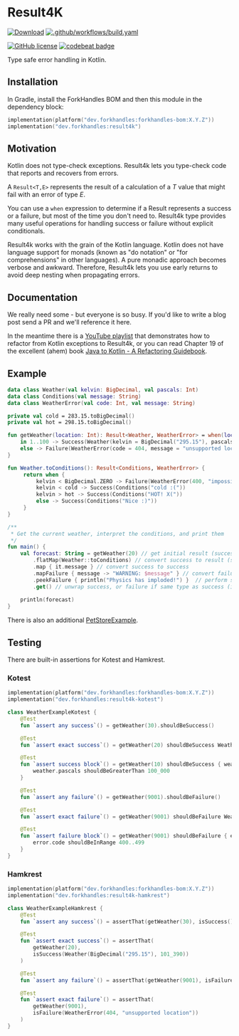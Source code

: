 # Result4K

<a href="https://mvnrepository.com/artifact/dev.forkhandles"><img alt="Download" src="https://img.shields.io/maven-central/v/dev.forkhandles/forkhandles-bom"></a>
[![.github/workflows/build.yaml](https://github.com/fork-handles/forkhandles/actions/workflows/build.yaml/badge.svg)](https://github.com/fork-handles/forkhandles/actions/workflows/build.yaml)

<a href="http//www.apache.org/licenses/LICENSE-2.0"><img alt="GitHub license" src="https://img.shields.io/badge/license-Apache%20License%202.0-blue.svg?style=flat"></a>
<a href="https://codebeat.co/projects/github-com-fork-handles-forkhandles-trunk"><img alt="codebeat badge" src="https://codebeat.co/badges/5b369ed4-af27-46f4-ad9c-a307d900617e"></a>

Type safe error handling in Kotlin.

## Installation
In Gradle, install the ForkHandles BOM and then this module in the dependency block:

```kotlin
implementation(platform("dev.forkhandles:forkhandles-bom:X.Y.Z"))
implementation("dev.forkhandles:result4k")
```

## Motivation

Kotlin does not type-check exceptions.  Result4k lets you type-check code that reports and recovers from errors.

A `Result<T,E>` represents the result of a calculation of a _T_ value that might fail with an error of type _E_.

You can use a `when` expression to determine if a Result represents a success or a failure, but most of the time you don't need to.  Result4k type provides many useful operations for handling success or failure without explicit conditionals.

Result4k works with the grain of the Kotlin language. Kotlin does not have language support for monads (known as "do notation" or "for comprehensions" in other languages). A pure monadic approach becomes verbose and awkward.  Therefore, Result4k lets you use early returns to avoid deep nesting when propagating errors.

## Documentation

We really need some - but everyone is so busy. If you'd like to write a blog post send a PR and we'll reference it here.

In the meantime there is a [YouTube playlist](https://youtube.com/playlist?list=PL1ssMPpyqochiZj41oLAtvht4ScUurHJH) that demonstrates how to refactor from Kotlin exceptions to Result4k, or you can read Chapter 19 of the excellent (ahem) book [Java to Kotlin - A Refactoring Guidebook](https://java-to-kotlin.dev/).

## Example

```kotlin
data class Weather(val kelvin: BigDecimal, val pascals: Int)
data class Conditions(val message: String)
data class WeatherError(val code: Int, val message: String)

private val cold = 283.15.toBigDecimal()
private val hot = 298.15.toBigDecimal()

fun getWeather(location: Int): Result<Weather, WeatherError> = when(location) {
    in 1..100 -> Success(Weather(kelvin = BigDecimal("295.15"), pascals = 101_390))
    else -> Failure(WeatherError(code = 404, message = "unsupported location"))
}

fun Weather.toConditions(): Result<Conditions, WeatherError> {
     return when {
         kelvin < BigDecimal.ZERO -> Failure(WeatherError(400, "impossible!"))
         kelvin < cold -> Success(Conditions("cold :("))
         kelvin > hot -> Success(Conditions("HOT! X("))
         else -> Success(Conditions("Nice :)"))
     }
}

/**
 * Get the current weather, interpret the conditions, and print them
 */
fun main() {
    val forecast: String = getWeather(20) // get initial result (success or failure)
        .flatMap(Weather::toConditions) // convert success to result (success or failure)
        .map { it.message } // convert success to success
        .mapFailure { message -> "WARNING: $message" } // convert failure to failure
        .peekFailure { println("Physics has imploded!") }  // perform side-effect if failure
        .get() // unwrap success, or failure if same type as success (in this case, String)
    
    println(forecast) 
}
```

There is also an additional [PetStoreExample](core/src/test/kotlin/dev/forkhandles/result4k/petStoreExample.kt).

## Testing

There are built-in assertions for Kotest and Hamkrest.

### Kotest

```kotlin
implementation(platform("dev.forkhandles:forkhandles-bom:X.Y.Z"))
implementation("dev.forkhandles:result4k-kotest")
```

```kotlin
class WeatherExampleKotest {
    @Test
    fun `assert any success`() = getWeather(30).shouldBeSuccess()

    @Test
    fun `assert exact success`() = getWeather(20) shouldBeSuccess Weather(BigDecimal("295.15"), 101_390)

    @Test
    fun `assert success block`() = getWeather(10) shouldBeSuccess { weather ->
        weather.pascals shouldBeGreaterThan 100_000
    }

    @Test
    fun `assert any failure`() = getWeather(9001).shouldBeFailure()

    @Test
    fun `assert exact failure`() = getWeather(9001) shouldBeFailure WeatherError(404, "unsupported location")

    @Test
    fun `assert failure block`() = getWeather(9001) shouldBeFailure { error ->
        error.code shouldBeInRange 400..499
    }
}
```

### Hamkrest

```kotlin
implementation(platform("dev.forkhandles:forkhandles-bom:X.Y.Z"))
implementation("dev.forkhandles:result4k-hamkrest")
```

```kotlin
class WeatherExampleHamkrest {
    @Test
    fun `assert any success`() = assertThat(getWeather(30), isSuccess())

    @Test
    fun `assert exact success`() = assertThat(
        getWeather(20),
        isSuccess(Weather(BigDecimal("295.15"), 101_390))
    )

    @Test
    fun `assert any failure`() = assertThat(getWeather(9001), isFailure())

    @Test
    fun `assert exact failure`() = assertThat(
        getWeather(9001),
        isFailure(WeatherError(404, "unsupported location"))
    )
}
```
